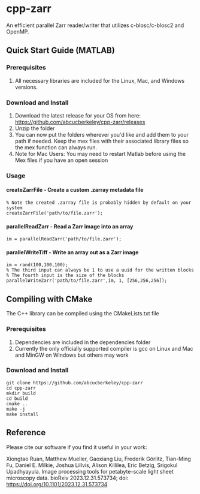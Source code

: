 # cpp-zarr
An efficient parallel Zarr reader/writer that utilizes c-blosc/c-blosc2 and OpenMP.

## Quick Start Guide (MATLAB)

### Prerequisites
1. All necessary libraries are included for the Linux, Mac, and Windows versions.

### Download and Install
1. Download the latest release for your OS from here: https://github.com/abcucberkeley/cpp-zarr/releases
2. Unzip the folder
3. You can now put the folders wherever you'd like and add them to your path if needed. Keep the mex files with their associated library files so the mex function can always run.
4. Note for Mac Users: You may need to restart Matlab before using the Mex files if you have an open session

### Usage

#### createZarrFile - Create a custom .zarray metadata file
````
% Note the created .zarray file is probably hidden by default on your system
createZarrFile('path/to/file.zarr');
````

#### parallelReadZarr - Read a Zarr image into an array
````
im = parallelReadZarr('path/to/file.zarr');
````

#### parallelWriteTiff - Write an array out as a Zarr image
````
im = rand(100,100,100);
% The third input can always be 1 to use a uuid for the written blocks
% The fourth input is the size of the blocks
parallelWriteZarr('path/to/file.zarr',im, 1, [256,256,256]);
````

## Compiling with CMake

The C++ library can be compiled using the CMakeLists.txt file

### Prerequisites
1. Dependencies are included in the dependencies folder
2. Currently the only officially supported compiler is gcc on Linux and Mac and MinGW on Windows but others may work

### Download and Install
````
git clone https://github.com/abcucberkeley/cpp-zarr
cd cpp-zarr
mkdir build
cd build
cmake ..
make -j
make install
````

## Reference

Please cite our software if you find it useful in your work:

Xiongtao Ruan, Matthew Mueller, Gaoxiang Liu, Frederik Görlitz, Tian-Ming Fu, Daniel E. Milkie, Joshua Lillvis, Alison Killilea, Eric Betzig, Srigokul Upadhyayula. Image processing tools for petabyte-scale light sheet microscopy data. bioRxiv 2023.12.31.573734; doi: https://doi.org/10.1101/2023.12.31.573734
